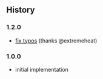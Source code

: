 ## History

### 1.2.0
* [fix typos](https://github.com/extremeheat/prismarine-repo-actions/commit/936cd7c97e6e27fc74d22e1188fdf4a5dc7a632d) (thanks @extremeheat)

### 1.0.0

* initial implementation
